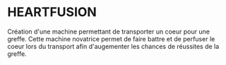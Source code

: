 # HEARTFUSION

Création d'une machine permettant de transporter un coeur pour une greffe. 
Cette machine novatrice permet de faire battre et de perfuser le coeur 
lors du transport afin d'augementer les chances de réussites de la greffe.
